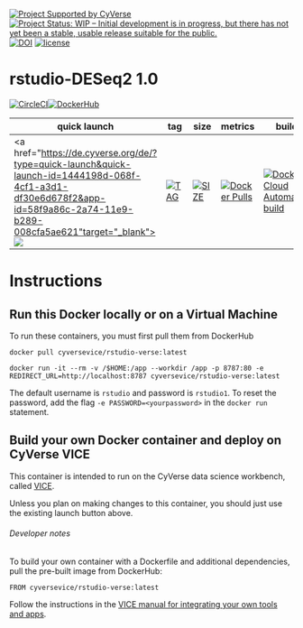 [![Project Supported by CyVerse](https://img.shields.io/badge/Supported%20by-CyVerse-blue.svg)](https://learning.cyverse.org/projects/vice/en/latest/) [![Project Status: WIP – Initial development is in progress, but there has not yet been a stable, usable release suitable for the public.](https://www.repostatus.org/badges/latest/wip.svg)](https://www.repostatus.org/#wip) [![DOI](https://zenodo.org/badge/DOI/10.5281/zenodo.3246938.svg)](https://doi.org/10.5281/zenodo.3246938) [![license](https://img.shields.io/badge/license-GPLv2-blue.svg)](https://opensource.org/licenses/GPL-2.0)

# rstudio-DESeq2 1.0



[![CircleCI](https://circleci.com/gh/cyverse-vice/Rstudio-DESeq2.svg?style=svg)](https://circleci.com/gh/cyverse-vice/Rstudio-DESeq2)[![DockerHub](https://img.shields.io/badge/DockerHub-brightgreen.svg?style=popout&logo=Docker)](https://hub.docker.com/r/cyversevice/rstudio-base)


quick launch | tag | size | metrics | build | status |  
------------ | --- | ---- | ------- | ------|--------|
<a href="https://de.cyverse.org/de/?type=quick-launch&quick-launch-id=1444198d-068f-4cf1-a3d1-df30e6d678f2&app-id=58f9a86c-2a74-11e9-b289-008cfa5ae621"target="_blank"><img src="https://de.cyverse.org/Powered-By-CyVerse-blue.svg"></a> |[![TAG](https://images.microbadger.com/badges/version/cyversevice/shiny-verse.svg)](https://microbadger.com/images/cyversevice/Rstudio-DESeq2) | [![SIZE](https://images.microbadger.com/badges/image/cyversevice/Rstudio-DESeq2.svg)](https://microbadger.com/images/cyversevice/Rstudio-DESeq2) | [![Docker Pulls](https://img.shields.io/docker/pulls/cyversevice/Rstudio-DESeq2?color=blue&logo=docker&logoColor=white)](https://hub.docker.com/r/cyversevice/Rstudio-DESeq2) | [![Docker Cloud Automated build](https://img.shields.io/docker/cloud/automated/cyversevice/Rstudio-DESeq2?color=blue&logo=docker&logoColor=white)](https://hub.docker.com/r/cyversevice/Rstudio-DESeq2) | [![Docker Cloud Build Status](https://img.shields.io/docker/cloud/build/cyversevice/Rstudio-DESeq2?color=blue&logo=docker&logoColor=white)](https://hub.docker.com/r/cyversevice/Rstudio-DESeq2)


# Instructions

## Run this Docker locally or on a Virtual Machine

To run these containers, you must first pull them from DockerHub

```
docker pull cyversevice/rstudio-verse:latest
```

```
docker run -it --rm -v /$HOME:/app --workdir /app -p 8787:80 -e REDIRECT_URL=http://localhost:8787 cyversevice/rstudio-verse:latest
```

The default username is `rstudio` and password is `rstudio1`. To reset the password, add the flag `-e PASSWORD=<yourpassword>` in the `docker run` statement.

## Build your own Docker container and deploy on CyVerse VICE

This container is intended to run on the CyVerse data science workbench, called [VICE](https://cyverse-visual-interactive-computing-environment.readthedocs-hosted.com/en/latest/index.html). 

Unless you plan on making changes to this container, you should just use the existing launch button above. 

###### Developer notes

To build your own container with a Dockerfile and additional dependencies, pull the pre-built image from DockerHub:

```
FROM cyversevice/rstudio-verse:latest
```

Follow the instructions in the [VICE manual for integrating your own tools and apps](https://cyverse-visual-interactive-computing-environment.readthedocs-hosted.com/en/latest/developer_guide/building.html).
